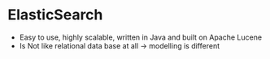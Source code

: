# ElasticSearch
- Easy to use, highly scalable, written in Java and built on Apache Lucene
- Is Not like relational data base at all -> modelling is different
